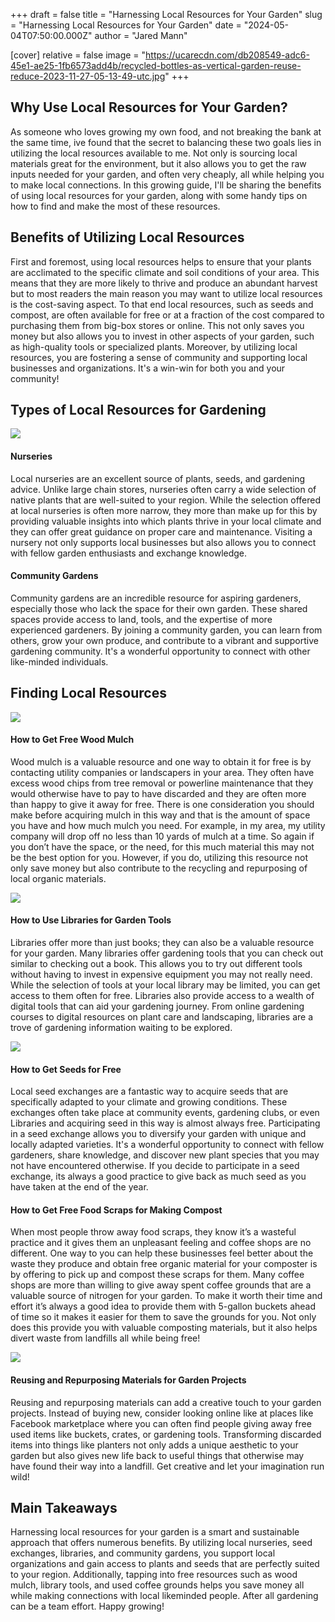 +++
draft = false
title = "Harnessing Local Resources for Your Garden"
slug = "Harnessing Local Resources for Your Garden"
date = "2024-05-04T07:50:00.000Z"
author = "Jared Mann"

[cover]
relative = false
image = "https://ucarecdn.com/db208549-adc6-45e1-ae25-1fb6573add4b/recycled-bottles-as-vertical-garden-reuse-reduce-2023-11-27-05-13-49-utc.jpg"
+++
## Why Use Local Resources for Your Garden?

As someone who loves growing my own food, and not breaking the bank at the same time, ive found that the secret to balancing these two goals lies in utilizing the local resources available to me. Not only is sourcing local materials great for the environment, but it also allows you to get the raw inputs needed for your garden, and often very cheaply, all while helping you to make local connections. In this growing guide, I'll be sharing the benefits of using local resources for your garden, along with some handy tips on how to find and make the most of these resources.

## Benefits of Utilizing Local Resources

First and foremost, using local resources helps to ensure that your plants are acclimated to the specific climate and soil conditions of your area. This means that they are more likely to thrive and produce an abundant harvest but to most readers the main reason you may want to utilize local resources is the cost-saving aspect. To that end local resources, such as seeds and compost, are often available for free or at a fraction of the cost compared to purchasing them from big-box stores or online. This not only saves you money but also allows you to invest in other aspects of your garden, such as high-quality tools or specialized plants. Moreover, by utilizing local resources, you are fostering a sense of community and supporting local businesses and organizations. It's a win-win for both you and your community!

## Types of Local Resources for Gardening

![](https://ucarecdn.com/052b6b00-924f-4304-8658-92286d999b33/multiracial-couple-of-gardeners-working-in-a-green-2023-11-27-04-50-22-utc.jpg)

#### Nurseries

Local nurseries are an excellent source of plants, seeds, and gardening advice. Unlike large chain stores, nurseries often carry a wide selection of native plants that are well-suited to your region. While the selection offered at local nurseries is often more narrow, they more than make up for this by providing valuable insights into which plants thrive in your local climate and they can offer great guidance on proper care and maintenance. Visiting a nursery not only supports local businesses but also allows you to connect with fellow garden enthusiasts and exchange knowledge.



#### Community Gardens

Community gardens are an incredible resource for aspiring gardeners, especially those who lack the space for their own garden. These shared spaces provide access to land, tools, and the expertise of more experienced gardeners. By joining a community garden, you can learn from others, grow your own produce, and contribute to a vibrant and supportive gardening community. It's a wonderful opportunity to connect with other like-minded individuals.

## Finding Local Resources

![](https://ucarecdn.com/11d338e1-87cf-4bbe-a5da-a7e790066781/recycling-and-sustainability-2023-11-27-05-36-20-utc.jpg)

#### How to Get Free Wood Mulch

Wood mulch is a valuable resource and one way to obtain it for free is by contacting utility companies or landscapers in your area. They often have excess wood chips from tree removal or powerline maintenance that they would otherwise have to pay to have discarded and they are often more than happy to give it away for free. There is one consideration you should make before acquiring mulch in this way and that is the amount of space you have and how much mulch you need. For example, in my area, my utility company will drop off no less than 10 yards of mulch at a time. So again if you don’t have the space, or the need, for this much material this may not be the best option for you. However, if you do, utilizing this resource not only save money but also contribute to the recycling and repurposing of local organic materials.

![](https://ucarecdn.com/855a743d-0bf6-41fa-b7cc-d625f928dc3a/gardening-tools-and-spring-flowers-in-the-garden-2023-11-27-05-25-29-utc.jpg)

#### How to Use Libraries for Garden Tools

Libraries offer more than just books; they can also be a valuable resource for your garden. Many libraries offer gardening tools that you can check out similar to checking out a book. This allows you to try out different tools without having to invest in expensive equipment you may not really need. While the selection of tools at your local library may be limited, you can get access to them often for free. Libraries also provide access to a wealth of digital tools that can aid your gardening journey. From online gardening courses to digital resources on plant care and landscaping, libraries are a trove of gardening information waiting to be explored.

![](https://ucarecdn.com/0e81c9c3-1804-41b5-8fae-4cad93f3c60b/sow-different-seeds-in-the-garden-selective-focus-2023-11-27-05-34-41-utc.JPG)

#### How to Get Seeds for Free

Local seed exchanges are a fantastic way to acquire seeds that are specifically adapted to your climate and growing conditions. These exchanges often take place at community events, gardening clubs, or even Libraries and acquiring seed in this way is almost always free. Participating in a seed exchange allows you to diversify your garden with unique and locally adapted varieties. It's a wonderful opportunity to connect with fellow gardeners, share knowledge, and discover new plant species that you may not have encountered otherwise. If you decide to participate in a seed exchange, its always a good practice to give back as much seed as you have taken at the end of the year.

#### How to Get Free Food Scraps for Making Compost

When most people throw away food scraps, they know it’s a wasteful practice and it gives them an unpleasant feeling and coffee shops are no different. One way to you can help these businesses feel better about the waste they produce and obtain free organic material for your composter is by offering to pick up and compost these scraps for them. Many coffee shops are more than willing to give away spent coffee grounds that are a valuable source of nitrogen for your garden. To make it worth their time and effort it’s always a good idea to provide them with 5-gallon buckets ahead of time so it makes it easier for them to save the grounds for you. Not only does this provide you with valuable composting materials, but it also helps divert waste from landfills all while being free!

![](https://ucarecdn.com/ac35740b-77dd-4068-af7f-36faa2c0833e/many-empty-ceramic-pots-and-flowers-2023-11-27-04-54-36-utc.jpg)

#### Reusing and Repurposing Materials for Garden Projects

Reusing and repurposing materials can add a creative touch to your garden projects. Instead of buying new, consider looking online like at places like Facebook marketplace where you can often find people giving away free used items like buckets, crates, or gardening tools. Transforming discarded items into things like planters not only adds a unique aesthetic to your garden but also gives new life back to useful things that otherwise may have found their way into a landfill. Get creative and let your imagination run wild!

## Main Takeaways

Harnessing local resources for your garden is a smart and sustainable approach that offers numerous benefits. By utilizing local nurseries, seed exchanges, libraries, and community gardens, you support local organizations and gain access to plants and seeds that are perfectly suited to your region. Additionally, tapping into free resources such as wood mulch, library tools, and used coffee grounds helps you save money all while making connections with local likeminded people. After all gardening can be a team effort. Happy growing!
